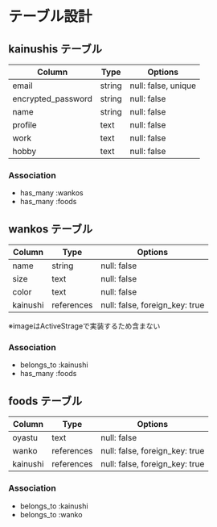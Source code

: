 # テーブル設計

## kainushis テーブル

| Column             | Type       | Options             |
| ------------------ | ---------- | ------------------- | 
| email              | string     | null: false, unique |
| encrypted_password | string     | null: false         |
| name               | string     | null: false         |
| profile            | text       | null: false         |
| work               | text       | null: false         |
| hobby              | text       | null: false         |

### Association

- has_many :wankos
- has_many :foods

## wankos テーブル

| Column     | Type       | Options                        |
| ---------- | ---------- | ------------------------------ |
| name       | string     | null: false                    |
| size       | text       | null: false                    |
| color      | text       | null: false                    |
| kainushi   | references | null: false, foreign_key: true |

※imageはActiveStrageで実装するため含まない
### Association

- belongs_to :kainushi
- has_many   :foods

## foods テーブル

| Column    | Type       | Options                        |
| --------- | ---------- | ------------------------------ |
| oyastu    | text       | null: false                    |
| wanko     | references | null: false, foreign_key: true |
| kainushi  | references | null: false, foreign_key: true |

### Association

- belongs_to :kainushi
- belongs_to :wanko

